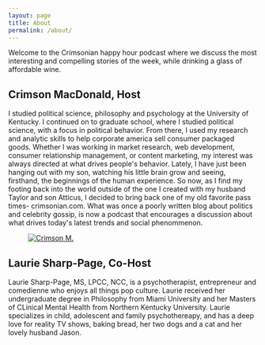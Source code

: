 ```yaml
---
layout: page
title: About
permalink: /about/
---
```


<section class="about">

<p>Welcome to the Crimsonian happy hour podcast where we discuss the most interesting and compelling stories of the week, while drinking a glass of affordable wine.<p>
<h2>Crimson MacDonald, Host</h2>
<p>I studied political science, philosophy and psychology at the University of Kentucky. I continued on to graduate school, where I studied political science, with a focus in political behavior. From there, I used my research and analytic skills to help corporate america sell consumer packaged goods. Whether I was working in market research, web development, consumer relationship management, or content marketing, my interest was always directed at what drives people's behavior. Lately, I have just been hanging out with my son, watching his little brain grow and seeing, firsthand, the beginnings of the human experience. So now, as I find my footing back into the world outside of the one I created with my husband Taylor and son Atticus, I decided to bring back one of my old favorite pass times- crimsonian.com. What was once a poorly written blog about politics and celebrity gossip, is now a podcast that encourages a discussion about what drives today's latest trends and social phenommenon.</p>

  <figure><a data-flickr-embed href="https://www.flickr.com/photos/crimsonrhoads/27001593540/in/datetaken/"><img src="https://c5.staticflickr.com/8/7175/27001593540_3cd83d3fdf_z.jpg" alt="Crimson M."></a></figure>
</section>

<section class="about">
  <article>
    <h2>Laurie Sharp-Page, Co-Host</h2>
    <p>Laurie Sharp-Page, MS, LPCC, NCC, is a psychotherapist, entrepreneur and comedienne who enjoys all things pop culture. Laurie received her undergraduate degree in Philosophy from Miami University and her Masters of CLinical Mental Health from Northern Kentucky University. Laurie specializes in child, adolescent and family psychothereapy, and has a deep love for reality TV shows, baking bread, her two dogs and a cat and her lovely husband Jason.</p>
  </article>
</section>
